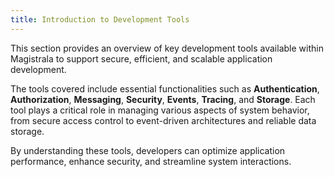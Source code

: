 ```yaml
---
title: Introduction to Development Tools
---
```


This section provides an overview of key development tools available within Magistrala to support secure, efficient, and scalable application development.

The tools covered include essential functionalities such as **Authentication**, **Authorization**, **Messaging**, **Security**, **Events**, **Tracing**, and **Storage**. Each tool plays a critical role in managing various aspects of system behavior, from secure access control to event-driven architectures and reliable data storage.

By understanding these tools, developers can optimize application performance, enhance security, and streamline system interactions.
